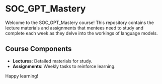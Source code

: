# SOC_GPT_Mastery

Welcome to the SOC_GPT_Mastery course! This repository contains the lecture materials and assignments that mentees need to study and complete each week as they delve into the workings of language models.

## Course Components
- **Lectures**: Detailed materials for study.
- **Assignments**: Weekly tasks to reinforce learning.

Happy learning!
